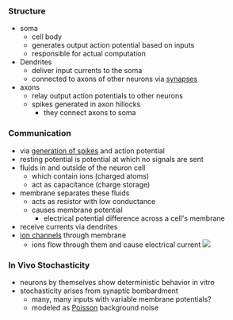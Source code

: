 ### Structure
+ soma
	+ cell body
	+ generates output action potential based on inputs
	+ responsible for actual computation
+ Dendrites
	+ deliver input currents to the soma
	+ connected to axons of other neurons via [synapses](../Synapses%20&%20Plasticity/Synapses.md)
+ axons
	+ relay output action potentials to other neurons
	+ spikes generated in axon hillocks
		+ they connect axons to soma
### Communication
+ via [generation of spikes](Spike%20Generation.md) and action potential
+ resting potential is potential at which no signals are sent
+ fluids in and outside of the neuron cell
	+ which contain ions (charged atoms)
	+ act as capacitance (charge storage)
+ membrane separates these fluids
	+ acts as resistor with low conductance
	+ causes membrane potential
		+ electrical potential difference across a cell's membrane
+ receive currents via dendrites
+ [ion channels](Ion%20Channels.md) through membrane
	+ ions flow through them and cause electrical current
 ![](../../../../z_images/Pasted%20image%2020250616111048.png)

### In Vivo Stochasticity
+ neurons by themselves show deterministic behavior in vitro
+ stochasticity arises from synaptic bombardment
	+ many, many inputs with variable membrane potentials?
	+ modeled as [Poisson](../../../Mathematik/Wahrscheinlichkeitstheorie/Wahrscheinlichkeitsverteilungen/Poisson%20Verteilung.md) background noise